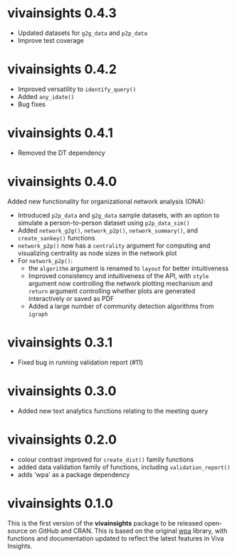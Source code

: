 # vivainsights 0.4.3

- Updated datasets for `g2g_data` and `p2p_data`
- Improve test coverage

# vivainsights 0.4.2

- Improved versatility to `identify_query()`
- Added `any_idate()`
- Bug fixes

# vivainsights 0.4.1

- Removed the DT dependency

# vivainsights 0.4.0

Added new functionality for organizational network analysis (ONA):

  - Introduced `p2p_data` and `g2g_data` sample datasets, with an option to simulate a person-to-person dataset using `p2p_data_sim()`
  - Added `network_g2g()`, `network_p2p()`, `network_summary()`, and `create_sankey()` functions
  - `network_p2p()` now has a `centrality` argument for computing and visualizing centrality as node sizes in the network plot
  - For `network_p2p()`:
    - the `algorithm` argument is renamed to `layout` for better intuitiveness
    - Improved consistency and intuitiveness of the API, with `style` argument now controlling the network plotting mechanism and `return` argument controlling whether plots are generated interactively or saved as PDF
    - Added a large number of community detection algorithms from `igraph`

# vivainsights 0.3.1

- Fixed bug in running validation report (#11)

# vivainsights 0.3.0

- Added new text analytics functions relating to the meeting query

# vivainsights 0.2.0

- colour contrast improved for `create_dist()` family functions
- added data validation family of functions, including `validation_report()`
- adds 'wpa' as a package dependency 

# vivainsights 0.1.0

This is the first version of the **vivainsights** package to be released open-source on GitHub and CRAN. This is based on the original [wpa](https://microsoft.github.io/wpa/) library, with functions and documentation updated to reflect the latest features in Viva Insights.
